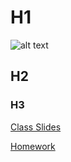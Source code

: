 # H1

![alt text](https://github.com/MikeRemedios/blob/master/pepehands.png?raw=true "PepeHands")

## H2

### H3
[Class Slides](https://utoronto.bootcampcontent.com/utoronto-bootcamp/utor-tor-fin-pt-11-2020-u-c/-/tree/master/Class-Slides)

[Homework](https://utoronto.bootcampcontent.com/utoronto-bootcamp/utor-tor-fin-pt-11-2020-u-c/-/tree/master/Homework)
